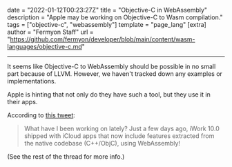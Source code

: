 date = "2022-01-12T00:23:27Z"
title = "Objective-C in WebAssembly"
description = "Apple may be working on Objective-C to Wasm compilation."
tags = ["objective-c", "webassembly"]
template = "page_lang"
[extra]
author = "Fermyon Staff"
url = "https://github.com/fermyon/developer/blob/main/content/wasm-languages/objective-c.md"

---

It seems like Objective-C to WebAssembly should be possible in no small part because of LLVM.
However, we haven't tracked down any examples or implementations.

Apple is hinting that not only do they have such a tool, but they use it in their apps.

According to [this tweet](https://twitter.com/lrz/status/1250453967957561344?s=20):

> What have I been working on lately? Just a few days ago, iWork 10.0 shipped with iCloud apps that now include features extracted from the native codebase (C++/ObjC), using WebAssembly!

(See the rest of the thread for more info.)
